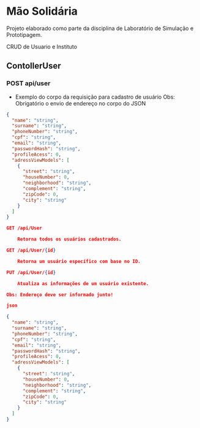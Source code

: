 # Mão Solidária

Projeto elaborado como parte da disciplina de Laboratório de Simulação e Prototipagem.

CRUD de Usuario e Instituto

## ContollerUser 

### POST api/user

- Exemplo do corpo da requisição para cadastro de usuário 
  Obs: Obrigatório o envio de endereço no corpo do JSON

```json
{
  "name": "string",
  "surname": "string",
  "phoneNumber": "string",
  "cpf": "string",
  "email": "string",
  "passwordHash": "string",
  "profileAcess": 0,
  "adressViewModels": [
    {
      "street": "string",
      "houseNumber": 0,
      "neighborhood": "string",
      "complement": "string",
      "zipCode": 0,
      "city": "string"
    }
  ]
}

GET /api/User

    Retorna todos os usuários cadastrados.

GET /api/User/{id}

    Retorna um usuário específico com base no ID.

PUT /api/User/{id}

    Atualiza as informações de um usuário existente.

Obs: Endereço deve ser informado junto!

json

{
  "name": "string",
  "surname": "string",
  "phoneNumber": "string",
  "cpf": "string",
  "email": "string",
  "passwordHash": "string",
  "profileAcess": 0,
  "adressViewModels": [
    {
      "street": "string",
      "houseNumber": 0,
      "neighborhood": "string",
      "complement": "string",
      "zipCode": 0,
      "city": "string"
    }
  ]
}
